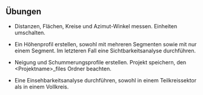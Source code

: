 ## Übungen

-   Distanzen, Flächen, Kreise und Azimut-Winkel messen. Einheiten umschalten.

-   Ein Höhenprofil erstellen, sowohl mit mehreren Segmenten sowie mit nur einem Segment. Im letzteren Fall eine Sichtbarkeitsanalyse durchführen.

-   Neigung und Schummerungsprofile erstellen. Projekt speichern, den &lt;Projektname&gt;\_files Ordner beachten.

-   Eine Einsehbarkeitsanalyse durchführen, sowohl in einem Teilkreissektor als in einem Vollkreis.
